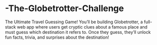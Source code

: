 # -The-Globetrotter-Challenge
The Ultimate Travel Guessing Game! You’ll be building Globetrotter, a full-stack web app where users get cryptic clues about a famous place and must guess which destination it refers to. Once they guess, they’ll unlock fun facts, trivia, and surprises about the destination!
